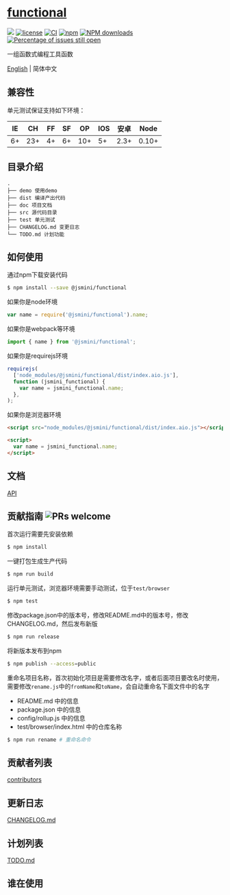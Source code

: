 # [functional](https://github.com/jsmini/functional)

[![](https://img.shields.io/badge/Powered%20by-jslib%20functional-brightgreen.svg)](https://github.com/yanhaijing/jslib-functional)
[![license](https://img.shields.io/badge/license-MIT-blue.svg)](https://github.com/jsmini/functional/blob/master/LICENSE)
[![CI](https://github.com/jsmini/functional/actions/workflows/ci.yml/badge.svg?branch=master)](https://github.com/jsmini/functional/actions/workflows/ci.yml)
[![npm](https://img.shields.io/badge/npm-0.4.0-orange.svg)](https://www.npmjs.com/package/@jsmini/functional)
[![NPM downloads](http://img.shields.io/npm/dm/@jsmini/functional.svg?style=flat-square)](http://www.npmtrends.com/@jsmini/functional)
[![Percentage of issues still open](http://isitmaintained.com/badge/open/jsmini/functional.svg)](http://isitmaintained.com/project/jsmini/functional 'Percentage of issues still open')

一组函数式编程工具函数

[English](./README.md) | 简体中文

## 兼容性

单元测试保证支持如下环境：

| IE  | CH  | FF  | SF  | OP  | IOS | 安卓 | Node  |
| --- | --- | --- | --- | --- | --- | ---- | ----- |
| 6+  | 23+ | 4+  | 6+  | 10+ | 5+  | 2.3+ | 0.10+ |

## 目录介绍

```
.
├── demo 使用demo
├── dist 编译产出代码
├── doc 项目文档
├── src 源代码目录
├── test 单元测试
├── CHANGELOG.md 变更日志
└── TODO.md 计划功能
```

## 如何使用

通过npm下载安装代码

```bash
$ npm install --save @jsmini/functional
```

如果你是node环境

```js
var name = require('@jsmini/functional').name;
```

如果你是webpack等环境

```js
import { name } from '@jsmini/functional';
```

如果你是requirejs环境

```js
requirejs(
  ['node_modules/@jsmini/functional/dist/index.aio.js'],
  function (jsmini_functional) {
    var name = jsmini_functional.name;
  },
);
```

如果你是浏览器环境

```html
<script src="node_modules/@jsmini/functional/dist/index.aio.js"></script>

<script>
  var name = jsmini_functional.name;
</script>
```

## 文档

[API](https://github.com/jsmini/functional/blob/master/doc/api.md)

## 贡献指南 ![PRs welcome](https://img.shields.io/badge/PRs-welcome-brightgreen.svg)

首次运行需要先安装依赖

```bash
$ npm install
```

一键打包生成生产代码

```bash
$ npm run build
```

运行单元测试，浏览器环境需要手动测试，位于`test/browser`

```bash
$ npm test
```

修改package.json中的版本号，修改README.md中的版本号，修改CHANGELOG.md，然后发布新版

```bash
$ npm run release
```

将新版本发布到npm

```bash
$ npm publish --access=public
```

重命名项目名称，首次初始化项目是需要修改名字，或者后面项目要改名时使用，需要修改`rename.js`中的`fromName`和`toName`，会自动重命名下面文件中的名字

- README.md 中的信息
- package.json 中的信息
- config/rollup.js 中的信息
- test/browser/index.html 中的仓库名称

```bash
$ npm run rename # 重命名命令
```

## 贡献者列表

[contributors](https://github.com/jsmini/functional/graphs/contributors)

## 更新日志

[CHANGELOG.md](https://github.com/jsmini/functional/blob/master/CHANGELOG.md)

## 计划列表

[TODO.md](https://github.com/jsmini/functional/blob/master/TODO.md)

## 谁在使用
